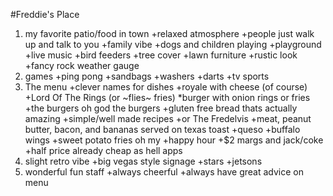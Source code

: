 #Freddie's Place

1. my favorite patio/food in town
	+relaxed atmosphere
		+people just walk up and talk to you
	+family vibe
		+dogs and children playing
		+playground
	+live music
	+bird feeders
	+tree cover
	+lawn furniture
		+rustic look
		+fancy rock weather gauge
2. games
	+ping pong
	+sandbags
	+washers
	+darts
	+tv sports
3. The menu
	+clever names for dishes
		+royale with cheese (of course)
		+Lord Of The Rings (or ~flies~ fries)
			*burger with onion rings or fries
	+the burgers oh god the burgers
		+gluten free bread thats actually amazing
		+simple/well made recipes
		+or The Fredelvis
			+meat, peanut butter, bacon, and bananas served on texas toast
	+queso
	+buffalo wings
	+sweet potato fries oh my
	+happy hour
		+$2 margs and jack/coke
		+half price already cheap as hell apps
4. slight retro vibe
	+big vegas style signage
	+stars
	+jetsons
5. wonderful fun staff
	+always cheerful
	+always have great advice on menu